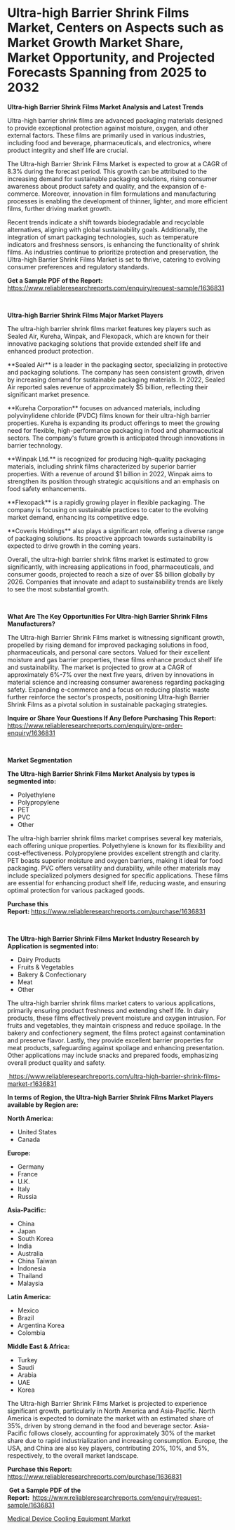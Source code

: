 <p><h1>Ultra-high Barrier Shrink Films Market, Centers on Aspects such as Market Growth Market Share, Market Opportunity, and Projected Forecasts Spanning from 2025 to 2032</h1></p><p><strong>Ultra-high Barrier Shrink Films Market Analysis and Latest Trends</strong></p>
<p><p>Ultra-high barrier shrink films are advanced packaging materials designed to provide exceptional protection against moisture, oxygen, and other external factors. These films are primarily used in various industries, including food and beverage, pharmaceuticals, and electronics, where product integrity and shelf life are crucial.</p><p>The Ultra-high Barrier Shrink Films Market is expected to grow at a CAGR of 8.3% during the forecast period. This growth can be attributed to the increasing demand for sustainable packaging solutions, rising consumer awareness about product safety and quality, and the expansion of e-commerce. Moreover, innovation in film formulations and manufacturing processes is enabling the development of thinner, lighter, and more efficient films, further driving market growth.</p><p>Recent trends indicate a shift towards biodegradable and recyclable alternatives, aligning with global sustainability goals. Additionally, the integration of smart packaging technologies, such as temperature indicators and freshness sensors, is enhancing the functionality of shrink films. As industries continue to prioritize protection and preservation, the Ultra-high Barrier Shrink Films Market is set to thrive, catering to evolving consumer preferences and regulatory standards.</p></p>
<p><strong>Get a Sample PDF of the Report:&nbsp;</strong> <a href="https://www.reliableresearchreports.com/enquiry/request-sample/1636831?utm_campaign=3313&utm_medium=2&utm_source=Github&utm_content=ia&utm_term=23032025&utm_id=ultra-high-barrier-shrink-films">https://www.reliableresearchreports.com/enquiry/request-sample/1636831</a></p>
<p>&nbsp;</p>
<p><strong>Ultra-high Barrier Shrink Films Major Market Players</strong></p>
<p><p>The ultra-high barrier shrink films market features key players such as Sealed Air, Kureha, Winpak, and Flexopack, which are known for their innovative packaging solutions that provide extended shelf life and enhanced product protection.</p><p>**Sealed Air** is a leader in the packaging sector, specializing in protective and packaging solutions. The company has seen consistent growth, driven by increasing demand for sustainable packaging materials. In 2022, Sealed Air reported sales revenue of approximately $5 billion, reflecting their significant market presence.</p><p>**Kureha Corporation** focuses on advanced materials, including polyvinylidene chloride (PVDC) films known for their ultra-high barrier properties. Kureha is expanding its product offerings to meet the growing need for flexible, high-performance packaging in food and pharmaceutical sectors. The company's future growth is anticipated through innovations in barrier technology.</p><p>**Winpak Ltd.** is recognized for producing high-quality packaging materials, including shrink films characterized by superior barrier properties. With a revenue of around $1 billion in 2022, Winpak aims to strengthen its position through strategic acquisitions and an emphasis on food safety enhancements.</p><p>**Flexopack** is a rapidly growing player in flexible packaging. The company is focusing on sustainable practices to cater to the evolving market demand, enhancing its competitive edge. </p><p>**Coveris Holdings** also plays a significant role, offering a diverse range of packaging solutions. Its proactive approach towards sustainability is expected to drive growth in the coming years.</p><p>Overall, the ultra-high barrier shrink films market is estimated to grow significantly, with increasing applications in food, pharmaceuticals, and consumer goods, projected to reach a size of over $5 billion globally by 2026. Companies that innovate and adapt to sustainability trends are likely to see the most substantial growth.</p></p>
<p>&nbsp;</p>
<p><strong>What Are The Key Opportunities For Ultra-high Barrier Shrink Films Manufacturers?</strong></p>
<p><p>The Ultra-high Barrier Shrink Films market is witnessing significant growth, propelled by rising demand for improved packaging solutions in food, pharmaceuticals, and personal care sectors. Valued for their excellent moisture and gas barrier properties, these films enhance product shelf life and sustainability. The market is projected to grow at a CAGR of approximately 6%-7% over the next five years, driven by innovations in material science and increasing consumer awareness regarding packaging safety. Expanding e-commerce and a focus on reducing plastic waste further reinforce the sector's prospects, positioning Ultra-high Barrier Shrink Films as a pivotal solution in sustainable packaging strategies.</p></p>
<p><strong>Inquire or Share Your Questions If Any Before Purchasing This Report:</strong> <a href="https://www.reliableresearchreports.com/enquiry/pre-order-enquiry/1636831?utm_campaign=3313&utm_medium=2&utm_source=Github&utm_content=ia&utm_term=23032025&utm_id=ultra-high-barrier-shrink-films">https://www.reliableresearchreports.com/enquiry/pre-order-enquiry/1636831</a></p>
<p>&nbsp;</p>
<p><strong>Market Segmentation</strong></p>
<p><strong>The Ultra-high Barrier Shrink Films Market Analysis by types is segmented into:</strong></p>
<p><ul><li>Polyethylene</li><li>Polypropylene</li><li>PET</li><li>PVC</li><li>Other</li></ul></p>
<p><p>The ultra-high barrier shrink films market comprises several key materials, each offering unique properties. Polyethylene is known for its flexibility and cost-effectiveness. Polypropylene provides excellent strength and clarity. PET boasts superior moisture and oxygen barriers, making it ideal for food packaging. PVC offers versatility and durability, while other materials may include specialized polymers designed for specific applications. These films are essential for enhancing product shelf life, reducing waste, and ensuring optimal protection for various packaged goods.</p></p>
<p><strong>Purchase this Report:&nbsp;</strong><a href="https://www.reliableresearchreports.com/purchase/1636831?utm_campaign=3313&utm_medium=2&utm_source=Github&utm_content=ia&utm_term=23032025&utm_id=ultra-high-barrier-shrink-films">https://www.reliableresearchreports.com/purchase/1636831</a></p>
<p>&nbsp;</p>
<p><strong>The Ultra-high Barrier Shrink Films Market Industry Research by Application is segmented into:</strong></p>
<p><ul><li>Dairy Products</li><li>Fruits & Vegetables</li><li>Bakery & Confectionary</li><li>Meat</li><li>Other</li></ul></p>
<p><p>The ultra-high barrier shrink films market caters to various applications, primarily ensuring product freshness and extending shelf life. In dairy products, these films effectively prevent moisture and oxygen intrusion. For fruits and vegetables, they maintain crispness and reduce spoilage. In the bakery and confectionery segment, the films protect against contamination and preserve flavor. Lastly, they provide excellent barrier properties for meat products, safeguarding against spoilage and enhancing presentation. Other applications may include snacks and prepared foods, emphasizing overall product quality and safety.</p></p>
<p><a href="https://www.reliableresearchreports.com/ultra-high-barrier-shrink-films-market-r1636831?utm_campaign=3313&utm_medium=2&utm_source=Github&utm_content=ia&utm_term=23032025&utm_id=ultra-high-barrier-shrink-films">&nbsp;https://www.reliableresearchreports.com/ultra-high-barrier-shrink-films-market-r1636831</a></p>
<p><strong>In terms of Region, the Ultra-high Barrier Shrink Films Market Players available by Region are:</strong></p>
<p>
    <p> <strong> North America: </strong>
        <ul>
            <li>United States</li>
            <li>Canada</li>
        </ul>
        </p> 
    <p> <strong> Europe: </strong>
        <ul>
            <li>Germany</li>
            <li>France</li>
            <li>U.K.</li>
            <li>Italy</li>
            <li>Russia</li>
        </ul>
        </p> 
    <p> <strong> Asia-Pacific: </strong>
        <ul>
            <li>China</li>
            <li>Japan</li>
            <li>South Korea</li>
            <li>India</li>
            <li>Australia</li>
            <li>China Taiwan</li>
            <li>Indonesia</li>
            <li>Thailand</li>
            <li>Malaysia</li>
        </ul>
        </p> 
    <p> <strong> Latin America: </strong>
        <ul>
            <li>Mexico</li>
            <li>Brazil</li>
            <li>Argentina Korea</li>
            <li>Colombia</li>
        </ul>
        </p> 
    <p> <strong> Middle East & Africa: </strong>
        <ul>
            <li>Turkey</li>
            <li>Saudi</li>
            <li>Arabia</li>
            <li>UAE</li>
            <li>Korea</li>
        </ul>
    </p>
    </p>
<p><p>The Ultra-high Barrier Shrink Films Market is projected to experience significant growth, particularly in North America and Asia-Pacific. North America is expected to dominate the market with an estimated share of 35%, driven by strong demand in the food and beverage sector. Asia-Pacific follows closely, accounting for approximately 30% of the market share due to rapid industrialization and increasing consumption. Europe, the USA, and China are also key players, contributing 20%, 10%, and 5%, respectively, to the overall market landscape.</p></p>
<p><strong>Purchase this Report: </strong><a href="https://www.reliableresearchreports.com/purchase/1636831?utm_campaign=3313&utm_medium=2&utm_source=Github&utm_content=ia&utm_term=23032025&utm_id=ultra-high-barrier-shrink-films">https://www.reliableresearchreports.com/purchase/1636831</a></p>
<p>&nbsp;<strong>Get a Sample PDF of the Report:&nbsp;&nbsp;</strong><a href="https://www.reliableresearchreports.com/enquiry/request-sample/1636831?utm_campaign=3313&utm_medium=2&utm_source=Github&utm_content=ia&utm_term=23032025&utm_id=ultra-high-barrier-shrink-films">https://www.reliableresearchreports.com/enquiry/request-sample/1636831</a></p>
<p><strong></strong></p>
<p><p><a href="https://github.com/naulasulakr0/Market-Research-Report-List-1/blob/main/medical-device-cooling-equipment-market.md?utm_campaign=3313&utm_medium=2&utm_source=Github&utm_content=ia&utm_term=23032025&utm_id=ultra-high-barrier-shrink-films">Medical Device Cooling Equipment Market</a></p></p>